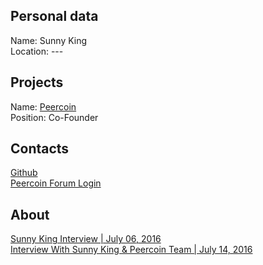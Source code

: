 ## Personal data
Name: Sunny King   
Location: ---
## Projects 
Name: [Peercoin](../projects/peercoin.md)  
Position: Co-Founder  
## Contacts
[Github](https://github.com/sunnyking)  
[Peercoin Forum Login](https://talk.peercoin.net/u/sunny_king/summary)  
## About
[Sunny King Interview | July 06, 2016](https://talk.peercoin.net/t/sunny-king-interviewed-by-crypto-capitalism-center-july-06-2016/3980)  
[Interview With Sunny King & Peercoin Team | July 14, 2016](https://talk.peercoin.net/t/coindesk-interview-with-sunny-king-peercoin-team-july-14-2016/4017)

